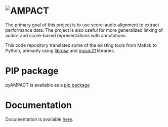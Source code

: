 # ![AMPACT](https://static.tumblr.com/3675cda2cf7fe706ff09e8dbb590f657/ytsja31/iXwor8hkf/tumblr_static_10unxb8apbdw4k8owooo0kg8s.jpg)

The primary goal of this project is to use score-audio alignment to extract performance data. The project is also useful for more generalized linking of audio- and score-based representations with annotations.  

This code repository translates some of the existing tools from Matlab to Python, primarily using [librosa](https://librosa.org/) and [music21](https://web.mit.edu/music21/) libraries.

# PIP package
pyAMPACT is available as a [pip package](https://pypi.org/project/pyampact/)

# Documentation
Documentation is available [here](https://pyampact.github.io/).
